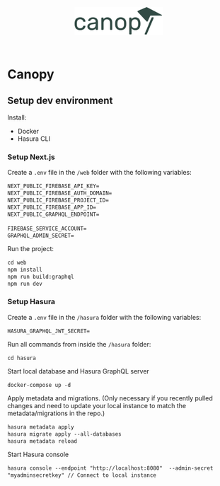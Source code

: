 <br/><br/>
<p align="center">
	<img src="/web/public/assets/canopyLogo.svg" width="200"/>
</p>
<br/>

# Canopy

## Setup dev environment

Install:

- Docker
- Hasura CLI

### Setup Next.js

Create a `.env` file in the `/web` folder with the following variables:

```
NEXT_PUBLIC_FIREBASE_API_KEY=
NEXT_PUBLIC_FIREBASE_AUTH_DOMAIN=
NEXT_PUBLIC_FIREBASE_PROJECT_ID=
NEXT_PUBLIC_FIREBASE_APP_ID=
NEXT_PUBLIC_GRAPHQL_ENDPOINT=

FIREBASE_SERVICE_ACCOUNT=
GRAPHQL_ADMIN_SECRET=
```

Run the project:

```
cd web
npm install
npm run build:graphql
npm run dev
```

### Setup Hasura

Create a `.env` file in the `/hasura` folder with the following variables:

```
HASURA_GRAPHQL_JWT_SECRET=
```

Run all commands from inside the `/hasura` folder:

```
cd hasura
```

Start local database and Hasura GraphQL server

```
docker-compose up -d
```

Apply metadata and migrations. (Only necessary if you recently pulled changes and need to update your local instance to match the metadata/migrations in the repo.)

```
hasura metadata apply
hasura migrate apply --all-databases
hasura metadata reload
```

Start Hasura console

```
hasura console --endpoint "http://localhost:8080"  --admin-secret "myadminsecretkey" // Connect to local instance
```
